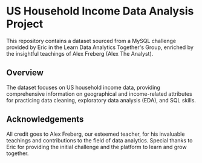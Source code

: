 # US Household Income Data Analysis Project

This repository contains a dataset sourced from a MySQL challenge provided by Eric in the Learn Data Analytics Together's Group, enriched by the insightful teachings of Alex Freberg (Alex The Analyst).

## Overview

The dataset focuses on US household income data, providing comprehensive information on geographical and income-related attributes for practicing data cleaning, exploratory data analysis (EDA), and SQL skills.

## Acknowledgements

All credit goes to Alex Freberg, our esteemed teacher, for his invaluable teachings and contributions to the field of data analytics. 
Special thanks to Eric for providing the initial challenge and the platform to learn and grow together.
